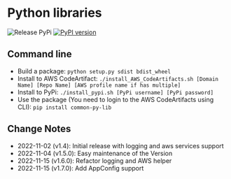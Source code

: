 # Python libraries #

![Release PyPi](https://github.com/SteveZhengMe/common_py_lib/actions/workflows/release.yml/badge.svg)
[![PyPI version](https://badge.fury.io/py/common-py-lib.svg)](https://badge.fury.io/py/common-py-lib)

## Command line ##

- Build a package: `python setup.py sdist bdist_wheel`
- Install to AWS CodeArtifact: `./install_AWS_CodeArtifacts.sh [Domain Name] [Repo Name] [AWS profile name if has multiple]`
- Install to PyPi: `./install_pypi.sh [PyPi username] [PyPi password]`
- Use the package (You need to login to the AWS CodeArtifacts using CLI): `pip install common-py-lib`

## Change Notes

- 2022-11-02 (v1.4): Initial release with logging and aws services support
- 2022-11-04 (v1.5.0): Easy maintenance of the Version
- 2022-11-15 (v1.6.0): Refactor logging and AWS helper
- 2022-11-15 (v1.7.0): Add AppConfig support